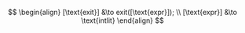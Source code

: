 $$
\begin{align}
    [\text{exit}] &\to exit([\text{expr}]);
    \\
    [\text{expr}] &\to \text{intlit}
\end{align}
$$